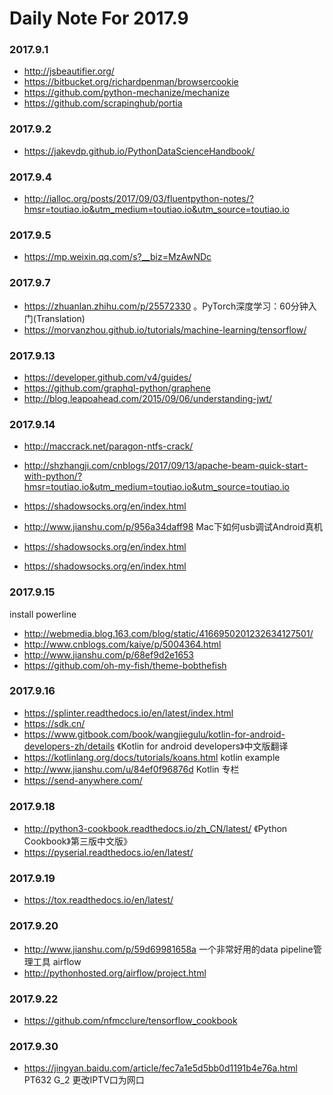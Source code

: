 # Daily Note For 2017.9

### 2017.9.1
- http://jsbeautifier.org/
- https://bitbucket.org/richardpenman/browsercookie
- https://github.com/python-mechanize/mechanize
- https://github.com/scrapinghub/portia

### 2017.9.2
- https://jakevdp.github.io/PythonDataScienceHandbook/

### 2017.9.4
- http://ialloc.org/posts/2017/09/03/fluentpython-notes/?hmsr=toutiao.io&utm_medium=toutiao.io&utm_source=toutiao.io

### 2017.9.5
- https://mp.weixin.qq.com/s?__biz=MzAwNDc


### 2017.9.7
- https://zhuanlan.zhihu.com/p/25572330 。PyTorch深度学习：60分钟入门(Translation)
- https://morvanzhou.github.io/tutorials/machine-learning/tensorflow/

### 2017.9.13
- https://developer.github.com/v4/guides/
- https://github.com/graphql-python/graphene
- http://blog.leapoahead.com/2015/09/06/understanding-jwt/

### 2017.9.14
- http://maccrack.net/paragon-ntfs-crack/
- http://shzhangji.com/cnblogs/2017/09/13/apache-beam-quick-start-with-python/?hmsr=toutiao.io&utm_medium=toutiao.io&utm_source=toutiao.io

- https://shadowsocks.org/en/index.html
- http://www.jianshu.com/p/956a34daff98  Mac下如何usb调试Android真机
- https://shadowsocks.org/en/index.html
- https://shadowsocks.org/en/index.html

### 2017.9.15
install powerline
- http://webmedia.blog.163.com/blog/static/4166950201232634127501/
- http://www.cnblogs.com/kaiye/p/5004364.html
- http://www.jianshu.com/p/68ef9d2e1653
- https://github.com/oh-my-fish/theme-bobthefish

### 2017.9.16
- https://splinter.readthedocs.io/en/latest/index.html
- https://sdk.cn/
- https://www.gitbook.com/book/wangjiegulu/kotlin-for-android-developers-zh/details 《Kotlin for android developers》中文版翻译
- https://kotlinlang.org/docs/tutorials/koans.html kotlin example
- http://www.jianshu.com/u/84ef0f96876d Kotlin 专栏
- https://send-anywhere.com/

### 2017.9.18
- http://python3-cookbook.readthedocs.io/zh_CN/latest/ 《Python Cookbook》第三版中文版》
- https://pyserial.readthedocs.io/en/latest/

### 2017.9.19
- https://tox.readthedocs.io/en/latest/

### 2017.9.20
- http://www.jianshu.com/p/59d69981658a 一个非常好用的data pipeline管理工具 airflow
- http://pythonhosted.org/airflow/project.html

### 2017.9.22
- https://github.com/nfmcclure/tensorflow_cookbook

### 2017.9.30
- https://jingyan.baidu.com/article/fec7a1e5d5bb0d1191b4e76a.html  PT632 G_2 更改IPTV口为网口

